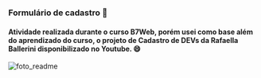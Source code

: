 ### Formulário de cadastro :page_with_curl:

#### Atividade realizada durante o curso B7Web, porém usei como base além do aprendizado do curso, o projeto de Cadastro de DEVs da Rafaella Ballerini disponibilizado no Youtube. :smile:





![foto_readme](https://user-images.githubusercontent.com/73854685/120052867-d40a2d80-bffd-11eb-87e8-2ebc573b186d.png)